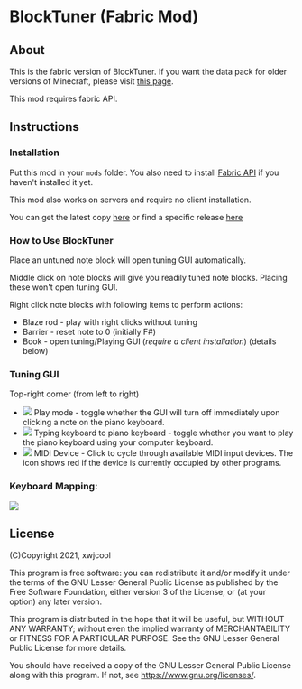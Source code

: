 # BlockTuner (Fabric Mod)

## About

This is the fabric version of BlockTuner. If you want the data pack for older versions of Minecraft, please visit [this page](https://github.com/xwjcool123/blocktuner).

This mod requires fabric API.

## Instructions

### Installation

Put this mod in your `mods` folder. You also need to install [Fabric API](https://www.curseforge.com/minecraft/mc-mods/fabric-api) if you haven't installed it yet.

This mod also works on servers and require no client installation.

You can get the latest copy [here](https://github.com/xwjcool123/BlockTunerMod/releases/latest) or find a specific release [here](https://github.com/xwjcool123/BlockTunerMod/releases)

### How to Use BlockTuner

Place an untuned note block will open tuning GUI automatically.

Middle click on note blocks will give you readily tuned note blocks. Placing these won't open tuning GUI.

Right click note blocks with following items to perform actions:

* Blaze rod - play with right clicks without tuning
* Barrier - reset note to 0 (initially F#)
* Book - open tuning/Playing GUI (*require a client installation*) (details below)

### Tuning GUI

Top-right corner (from left to right)

* ![](https://xwj.cool/img/blocktuner/btWidget1.png) Play mode - toggle whether the GUI will turn off immediately upon clicking a note on the piano keyboard.
* ![](https://xwj.cool/img/blocktuner/btWidget2.png) Typing keyboard to piano keyboard - toggle whether you want to play the piano keyboard using your computer keyboard.
* ![](https://xwj.cool/img/blocktuner/btWidget3.png) MIDI Device - Click to cycle through available MIDI input devices. The icon shows red if the device is currently occupied by other programs.

### Keyboard Mapping:
![](https://xwj.cool/img/blocktuner/keymap.png)
## License

(C)Copyright 2021, xwjcool

This program is free software: you can redistribute it and/or modify it under the terms of the GNU Lesser General Public License as published by the Free Software Foundation, either version 3 of the License, or (at your option) any later version.

This program is distributed in the hope that it will be useful, but WITHOUT ANY WARRANTY; without even the implied warranty of MERCHANTABILITY or FITNESS FOR A PARTICULAR PURPOSE.  See the GNU Lesser General Public License for more details.

You should have received a copy of the GNU Lesser General Public License along with this program.  If not, see <https://www.gnu.org/licenses/>.
